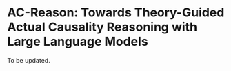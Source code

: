 # AC-Reason: Towards Theory-Guided Actual Causality Reasoning with Large Language Models

To be updated.
